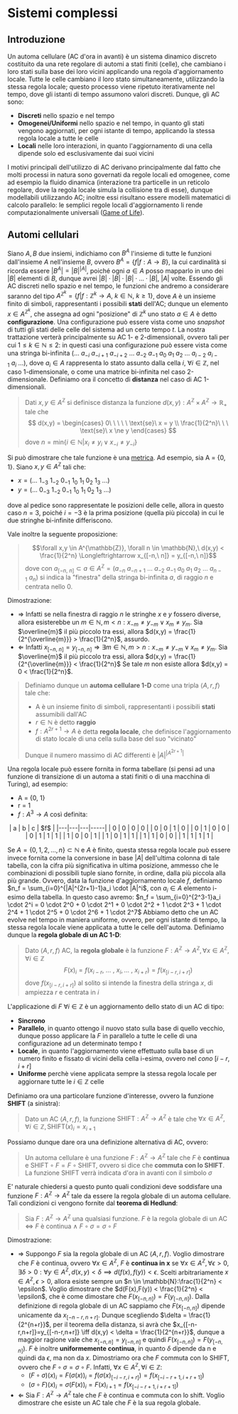 # Sistemi complessi

## Introduzione

Un automa cellulare (AC d'ora in avanti) è un sistema dinamico discreto costituito da una rete regolare di automi a stati finiti (celle), che cambiano i loro stati sulla base dei loro vicini applicando una regola d'aggiornamento locale. Tutte le celle cambiano il loro stato simultaneamente, utilizzando la stessa regola locale; questo processo viene ripetuto iterativamente nel tempo, dove gli istanti di tempo assumono valori discreti.
Dunque, gli AC sono:

* **Discreti** nello spazio e nel tempo
* **Omogenei/Uniformi** nello spazio e nel tempo, in quanto gli stati vengono aggiornati, per ogni istante di tempo, applicando la stessa regola locale a tutte le celle
* **Locali** nelle loro interazioni, in quanto l'aggiornamento di una cella dipende solo ed esclusivamente dai suoi vicini

I motivi principali dell'utilizzo di AC derivano principalmente dal fatto che molti processi in natura sono governati da regole locali ed omogenee, come ad esempio la fluido dinamica (interazione tra particelle in un reticolo regolare, dove la regola locale simula la collisione tra di esse), dunque modellabili utilizzando AC; inoltre essi risultano essere modelli matematici di calcolo parallelo: le semplici regole locali d'aggiornamento li rende computazionalmente universali ([Game of Life](https://en.wikipedia.org/wiki/Conway%27s_Game_of_Life)).

## Automi cellulari

Siano $A, B$ due insiemi, indichiamo con $B^A$ l'insieme di tutte le funzioni dall'insieme $A$ nell'insieme $B$, ovvero $B^A=\{f|f:A \rightarrow B\}$, la cui cardinalità si ricorda essere $|B^A|=|B|^{|A|}$, poiché ogni $a \in A$ posso mapparlo in uno dei $|B|$ elementi di $B$, dunque avrei $|B|\cdot|B|\cdot|B|\cdot...\cdot|B|$, $|A|$ volte.
Essendo gli AC discreti nello spazio e nel tempo, le funzioni che andremo a considerare saranno del tipo $A^{\mathbb{Z}^k} = \{f|f:\mathbb{Z}^k \rightarrow A,\ k \in \mathbb{N},\ k \ge 1\}$, dove $A$ è un insieme finito di simboli, rappresentanti i possibili **stati** dell'AC; dunque un elemento $x \in A^{\mathbb{Z}^k}$, che assegna ad ogni "posizione" di $\mathbb{Z}^k$ uno stato $a \in A$ è detto **configurazione**. Una configurazione può essere vista come uno *snapshot* di tutti gli stati delle celle del sistema ad un certo tempo $t$.
La nostra trattazione verterà principalmente su AC 1- e 2-dimensionali, ovvero tali per cui $1 \le k \in \mathbb{N} \le 2$: in questi casi una configurazione può essere vista come una stringa bi-infinita $(...\ a_{-i}\ a_{-i+1}\ a_{-i+2}\ ...\ a_{-2}\ a_{-1}\ a_{0}\ a_{1}\ a_{2}\ ...\ a_{i-2}\ a_{i-1}\ a_{i}\ ...)$, dove $a_i \in A$ rappresenta lo stato assunto dalla cella $i$, $\forall i \in \mathbb{Z}$, nel caso 1-dimensionale, o come una matrice bi-infinita nel caso 2-dimensionale.
Definiamo ora il concetto di **distanza** nel caso di AC 1-dimensionali.

> Dati $x,y \in A^{\mathbb{Z}}$ si definisce distanza la funzione $d(x,y):A^{\mathbb{Z}} \times A^{\mathbb{Z}} \rightarrow \mathbb{R}_+$ tale che $$ d(x,y) = \begin{cases} 0\ \ \ \ \ \text{se}\ x = y \\ \frac{1}{2^n}\ \ \ \text{se}\ x \ne y \end{cases} $$ dove $n = \text{min}\{i \in \mathbb{N}|x_i \ne y_i \lor x_{-i} \ne y_{-i}\}$

Si può dimostrare che tale funzione è una [metrica](https://en.wikipedia.org/wiki/Metric_(mathematics)).
Ad esempio, sia A = {0, 1}. Siano $x,y \in A^{\mathbb{Z}}$ tali che:

* $x = (...\ 1_{-3}\ 1_{-2}\ 0_{-1}\ 1_0\ 1_1\ 0_2\ 1_3\ ...)$
* $y = (...\ 0_{-3}\ 1_{-2}\ 0_{-1}\ 1_0\ 1_1\ 0_2\ 1_3\ ...)$

dove al pedice sono rappresentate le posizioni delle celle, allora in questo caso $n = 3$, poiché $i = -3$ è la prima posizione (quella più piccola) in cui le due stringhe bi-infinite differiscono.

Vale inoltre la seguente proposizione:
> $$\forall x,y \in A^{\mathbb{Z}}, \forall n \in \mathbb{N},\ d(x,y) < \frac{1}{2^n} \Longleftrightarrow x_{[-n,\ n]} = y_{[-n,\ n]}$$
> dove con $a_{[-n,\ n]} \subset a \in A^{\mathbb{Z}} = (a_{-n}\ a_{-n+1}\ ...\ a_{-2}\ a_{-1}\ a_0\ a_1\ a_2\ ...\ a_{n-1}\ a_n)$ si indica la "finestra" della stringa bi-infinita $a$, di raggio $n$ e centrata nello 0.

Dimostrazione:

* $\Longrightarrow$
  Infatti se nella finestra di raggio $n$ le stringhe $x$ e $y$ fossero diverse, allora esisterebbe un $m \in \mathbb{N}, m < n : x_{-m} \ne y_{-m} \lor x_m \ne y_m$. Sia $\overline{m}$ il più piccolo tra essi, allora $d(x,y) = \frac{1}{2^{\overline{m}}} > \frac{1}{2^n}$, assurdo.
* $\Longleftarrow$
  Infatti $x_{[-n,\ n]} = y_{[-n,\ n]} \Longrightarrow \exists m \in \mathbb{N}, m > n : x_{-m} \ne y_{-m} \lor x_m \ne y_m$. Sia $\overline{m}$ il più piccolo tra essi, allora $d(x,y) = \frac{1}{2^{\overline{m}}} < \frac{1}{2^n}$
  Se tale $m$ non esiste allora $d(x,y) = 0 < \frac{1}{2^n}$.

>Definiamo dunque un **automa cellulare 1-D** come una tripla $\langle A, r, f\rangle$ tale che:
>
>* A è un insieme finito di simboli, rappresentanti i possibili **stati** assumibili dall'AC
>* $r \in \mathbb{N}$ è detto **raggio**
>* $f:A^{2r+1} \rightarrow A$ è detta **regola locale**, che definisce l'aggiornamento di stato locale di una cella sulla base del suo "vicinato"
>
>Dunque il numero massimo di AC differenti è $|A|^{|A^{2r+1}|}$

Una regola locale può essere fornita in forma tabellare (si pensi ad una funzione di transizione di un automa a stati finiti o di una macchina di Turing), ad esempio:

* A = {0, 1}
* r = 1
* $f:A^3 \rightarrow A$ così definita:

<center>
| a | b | c | $f$ |
|---|---|---|-----|
| 0 | 0 | 0 | 0 |
| 0 | 0 | 1 | 0 |
| 0 | 1 | 0 | 0 |
| 0 | 1 | 1 | 1 |
| 1 | 0 | 0 | 1 |
| 1 | 0 | 1 | 1 |
| 1 | 1 | 0 | 0 |
| 1 | 1 | 1 | 1 |
</center>

Se $A = \{0, 1, 2, ..., n\} \subset \mathbb{N}$ e $A$ è finito, questa stessa regola locale può essere invece fornita come la conversione in base $|A|$ dell'ultima colonna di tale tabella, con la cifra più significativa in ultima posizione, ammesso che le combinazioni di possibili tuple siano fornite, in ordine, dalla più piccola alla più grande.
Ovvero, data la funzione d'aggiornamento locale $f$, definiamo $n_f = \sum_{i=0}^{|A|^{2r+1}-1}a_i \cdot |A|^i$, con $a_i \in A$ elemento i-esimo della tabella.
In questo caso avremo: $n_f = \sum_{i=0}^{2^3-1}a_i \cdot 2^i = 0 \cdot 2^0 + 0 \cdot 2^1 + 0 \cdot 2^2 + 1 \cdot 2^3 + 1 \cdot 2^4 + 1 \cdot 2^5 + 0 \cdot 2^6 + 1 \cdot 2^7$
Abbiamo detto che un AC evolve nel tempo in maniera uniforme, ovvero, per ogni istante di tempo, la stessa regola locale viene applicata a tutte le celle dell'automa.
Definiamo dunque la **regola globale di un AC 1-D**:

>Dato $\langle A,r,f \rangle$ AC, la **regola globale** è la funzione $F:A^{\mathbb{Z}} \rightarrow A^{\mathbb{Z}}, \forall x \in A^{\mathbb{Z}}, \forall i \in \mathbb{Z}$ 
>$$F(x)_i = f(x_{i-r},\ ...\ ,\ x_i,...\ ,\ x_{i+r}) = f(x_{[i-r, i+r]})$$
>dove $f(x_{[i-r, i+r]})$ al solito si intende la finestra della stringa $x$, di ampiezza $r$ e centrata in $i$

L'applicazione di $F\ \forall i \in \mathbb{Z}$ è un aggiornamento dello stato di un AC di tipo:

* **Sincrono**
* **Parallelo**, in quanto ottengo il nuovo stato sulla base di quello vecchio, dunque posso applicare la $F$ in parallelo a tutte le celle di una configurazione ad un determinato tempo $t$
* **Locale**, in quanto l'aggiornamento viene effettuato sulla base di un numero finito e fissato di vicini della cella i-esima, ovvero nel *cono* $[i-r,i+r]$
* **Uniforme** perchè viene applicata sempre la stessa regola locale per aggiornare tutte le $i \in \mathbb{Z}$ celle

Definiamo ora una particolare funzione d'interesse, ovvero la funzione **SHIFT** (a sinistra):

>Dato un AC $\langle A,r,f \rangle$, la funzione $\text{SHIFT}:A^{\mathbb{Z}} \rightarrow A^{\mathbb{Z}}$ è tale che $\forall x \in A^{\mathbb{Z}}, \forall i \in \mathbb{Z}, \text{SHIFT}(x)_i = x_{i+1}$

Possiamo dunque dare ora una definizione alternativa di AC, ovvero:

>Un automa cellulare è una funzione $F:A^{\mathbb{Z}} \rightarrow A^{\mathbb{Z}}$ tale che $F$ è **continua** e $\text{SHIFT} \circ F = F \circ \text{SHIFT}$, ovvero si dice che **commuta con lo SHIFT**.
La funzione SHIFT verrà indicata d'ora in avanti con il simbolo $\sigma$

E' naturale chiedersi a questo punto quali condizioni deve soddisfare una funzione $F:A^{\mathbb{Z}} \rightarrow A^{\mathbb{Z}}$ tale da essere la regola globale di un automa cellulare.
Tali condizioni ci vengono fornite dal **teorema di Hedlund**:

>Sia $F:A^{\mathbb{Z}} \rightarrow A^{\mathbb{Z}}$ una qualsiasi funzione. $F$ è la regola globale di un AC $\iff\ F$ è continua $\land$ $F \circ \sigma = \sigma \circ F$

Dimostrazione:

* $\Longrightarrow$
  Suppongo $F$ sia la regola globale di un AC $\langle A,r,f \rangle$. Voglio dimostrare che $F$ è continua, ovvero $\forall x \in A^{\mathbb{Z}},\ F$ è **continua in x** se $\forall x \in A^{\mathbb{Z}}, \forall \epsilon > 0, \exists \delta > 0:\forall y \in A^{\mathbb{Z}}, d(x,y) < \delta \implies d(f(x), f(y)) < \epsilon$.
  Scelti arbitrariamente $x \in A^{\mathbb{Z}}, \epsilon > 0$, allora esiste sempre un $n \in \mathbb{N}:\frac{1}{2^n} < \epsilon$.
  Voglio dimostrare che $d(F(x),F(y)) < \frac{1}{2^n} < \epsilon$, che è come dimostare che $F(x_{[-n,n]})=F(y_{[-n,n]})$.
  Dalla definizione di regola globale di un AC sappiamo che $F(x_{[-n,n]})$ dipende unicamente da $x_{[-n-r,n+r]}$. Dunque scegliendo $\delta = \frac{1}{2^{n+r}}$, per il teorema della distanza, si avrà che $x_{[-n-r,n+r]}=y_{[-n-r,n+r]} \iff d(x,y) < \delta = \frac{1}{2^{n+r}}$, dunque a maggior ragione vale che $x_{[-n,n]}=y_{[-n,n]}$ e quindi $F(x_{[-n,n]})=F(y_{[-n,n]})$.
  $F$ è inoltre **uniformemente continua**, in quanto $\delta$ dipende da n e quindi da $\epsilon$, ma non da $x$.
  Dimostriamo ora che $F$ commuta con lo SHIFT, ovvero che $F \circ \sigma = \sigma \circ F$. Infatti, $\forall x \in A^{\mathbb{Z}}, \forall i \in \mathbb{Z}$:
  * $(F \circ \sigma)(x)_i = F(\sigma(x))_i = f(\sigma(x)_{[-i-r,i+r]}) = f(x_{[-i-r+1,i+r+1]})$
  * $(\sigma \circ F)(x)_i = \sigma(F(x))_i = F(x)_{i+1} = f(x_{[-i-r+1,i+r+1]})$
* $\Longleftarrow$
  Sia $F:A^{\mathbb{Z}} \rightarrow A^{\mathbb{Z}}$ tale che $F$ è continua e commuta con lo shift.
  Voglio dimostrare che esiste un AC tale che $F$ è la sua regola globale.